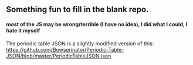 ## Something fun to fill in the blank repo.

#### most of the JS may be wrong/terrible (I have no idea), I did what I could, I hate it myself

The periodic table JSON is a slightly modified version of this:
https://github.com/Bowserinator/Periodic-Table-JSON/blob/master/PeriodicTableJSON.json